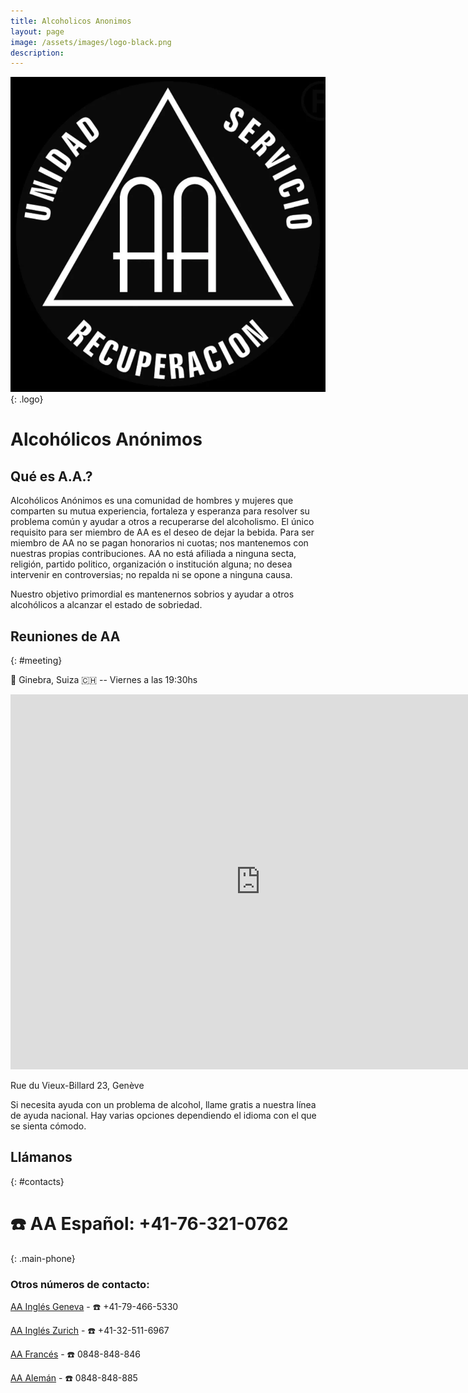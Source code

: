 ```yaml
---
title: Alcoholicos Anonimos
layout: page
image: /assets/images/logo-black.png
description: 
---
```

![logo](/assets/images/logo-black.png){: .logo}

# Alcohólicos Anónimos

## Qué es A.A.?

Alcohólicos Anónimos es una comunidad de hombres y mujeres que comparten su mutua experiencia, fortaleza y esperanza para resolver su problema común y ayudar a otros a recuperarse del alcoholismo. El único requisito para ser miembro de AA es el deseo de dejar la bebida. Para ser miembro de AA no se pagan honorarios ni cuotas; nos mantenemos con nuestras propias contribuciones. AA no está afiliada a ninguna secta, religión, partido politico, organización o institución alguna; no desea intervenir en controversias; no repalda ni se opone a ninguna causa.

Nuestro objetivo primordial es mantenernos sobrios y ayudar a otros alcohólicos a alcanzar el estado de sobriedad.

## Reuniones de AA
{: #meeting}

📍 Ginebra, Suiza 🇨🇭 -- Viernes a las 19:30hs

<iframe src="https://www.google.com/maps/embed?pb=!1m18!1m12!1m3!1d2761.494057440981!2d6.1371918999999995!3d46.200625900000006!2m3!1f0!2f0!3f0!3m2!1i1024!2i768!4f13.1!3m3!1m2!1s0x478c64d456a621d5%3A0x2a019a284086221c!2sRue%20du%20Vieux-Billard%2023%2C%201205%20Gen%C3%A8ve!5e0!3m2!1ses!2sch!4v1696961313034!5m2!1ses!2sch" width="800" height="600" style="border:0;" allowfullscreen="" loading="lazy" referrerpolicy="no-referrer-when-downgrade"></iframe>

Rue du Vieux-Billard 23, Genève

Si necesita ayuda con un problema de alcohol, llame gratis a nuestra línea de ayuda nacional. Hay varias opciones dependiendo el idioma con el que se sienta cómodo.

## Llámanos
{: #contacts}

# ☎️ AA Español: +41-76-321-0762
{: .main-phone}

### Otros números de contacto:

[AA Inglés Geneva](https://www.aageneva.org/) - ☎️ +41-79-466-5330

[AA Inglés Zurich](https://aazurich.org/) - ☎️ +41-32-511-6967

[AA Francés](http://www.aasri.ch/) - ☎️ 0848-848-846

[AA Alemán](https://www.anonyme-alkoholiker.ch/) - ☎️ 0848-848-885
